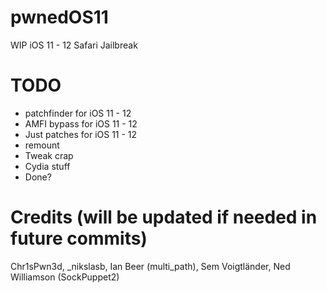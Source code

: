 # pwnedOS11
WIP iOS 11 - 12 Safari Jailbreak

# TODO

- patchfinder for iOS 11 - 12
- AMFI bypass for iOS 11 - 12
- Just patches for iOS 11 - 12
- remount
- Tweak crap
- Cydia stuff
- Done?

# Credits (will be updated if needed in future commits)
Chr1sPwn3d, _nikslasb, Ian Beer (multi_path), Sem Voigtländer, Ned Williamson (SockPuppet2)
